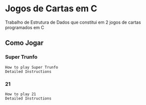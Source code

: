 # Jogos de Cartas em C
Trabalho de Estrutura de Dados que constitui em 2 jogos de cartas programados em C

## Como Jogar
### Super Trunfo
	How to play Super Trunfo
	Detailed Instructions

### 21
	How to play 21
	Detailed Instructions
